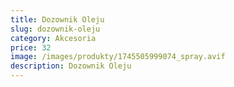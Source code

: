 ```yaml
---
title: Dozownik Oleju
slug: dozownik-oleju
category: Akcesoria
price: 32
image: /images/produkty/1745505999074_spray.avif
description: Dozownik Oleju
---
```


